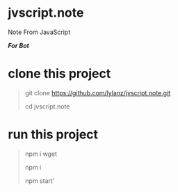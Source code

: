 # jvscript.note
Note From JavaScript

***For Bot***
# clone this project
>git clone https://github.com/lylanz/jvscript.note.git
>
>cd jvscript.note


# run this project 
>npm i wget
>
>npm i
>
>npm start' 


